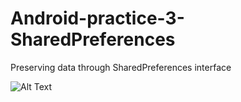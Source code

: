 # Android-practice-3-SharedPreferences
Preserving data through SharedPreferences interface 

![Alt Text](https://github.com/RobinKim-SWEngineer/Images-for-document/blob/master/sharedPreferences.gif)
